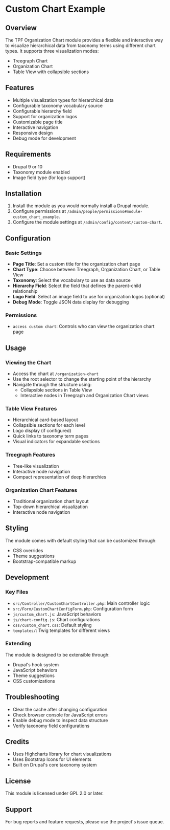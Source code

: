 # Custom Chart Example

## Overview
The TPF Organization Chart module provides a flexible and interactive way to visualize hierarchical data from taxonomy terms using different chart types. It supports three visualization modes:
- Treegraph Chart
- Organization Chart
- Table View with collapsible sections

## Features
- Multiple visualization types for hierarchical data
- Configurable taxonomy vocabulary source
- Configurable hierarchy field
- Support for organization logos
- Customizable page title
- Interactive navigation
- Responsive design
- Debug mode for development

## Requirements
- Drupal 9 or 10
- Taxonomy module enabled
- Image field type (for logo support)

## Installation
1. Install the module as you would normally install a Drupal module.
2. Configure permissions at `/admin/people/permissions#module-custom_chart_example`.
3. Configure the module settings at `/admin/config/content/custom-chart`.

## Configuration
### Basic Settings
- **Page Title**: Set a custom title for the organization chart page
- **Chart Type**: Choose between Treegraph, Organization Chart, or Table View
- **Taxonomy**: Select the vocabulary to use as data source
- **Hierarchy Field**: Select the field that defines the parent-child relationship
- **Logo Field**: Select an image field to use for organization logos (optional)
- **Debug Mode**: Toggle JSON data display for debugging

### Permissions
- `access custom chart`: Controls who can view the organization chart page

## Usage
### Viewing the Chart
- Access the chart at `/organization-chart`
- Use the root selector to change the starting point of the hierarchy
- Navigate through the structure using:
  - Collapsible sections in Table View
  - Interactive nodes in Treegraph and Organization Chart views

### Table View Features
- Hierarchical card-based layout
- Collapsible sections for each level
- Logo display (if configured)
- Quick links to taxonomy term pages
- Visual indicators for expandable sections

### Treegraph Features
- Tree-like visualization
- Interactive node navigation
- Compact representation of deep hierarchies

### Organization Chart Features
- Traditional organization chart layout
- Top-down hierarchical visualization
- Interactive node navigation

## Styling
The module comes with default styling that can be customized through:
- CSS overrides
- Theme suggestions
- Bootstrap-compatible markup

## Development
### Key Files
- `src/Controller/CustomChartController.php`: Main controller logic
- `src/Form/CustomChartConfigForm.php`: Configuration form
- `js/custom_chart.js`: JavaScript behaviors
- `js/chart-config.js`: Chart configurations
- `css/custom_chart.css`: Default styling
- `templates/`: Twig templates for different views

### Extending
The module is designed to be extensible through:
- Drupal's hook system
- JavaScript behaviors
- Theme suggestions
- CSS customizations

## Troubleshooting
- Clear the cache after changing configuration
- Check browser console for JavaScript errors
- Enable debug mode to inspect data structure
- Verify taxonomy field configurations

## Credits
- Uses Highcharts library for chart visualizations
- Uses Bootstrap Icons for UI elements
- Built on Drupal's core taxonomy system

## License
This module is licensed under GPL 2.0 or later.

## Support
For bug reports and feature requests, please use the project's issue queue. 